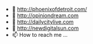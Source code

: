 - 👋 http://phoenixofdetroit.com/
- 👀 http://opiniondream.com
- 🌱 http://dailycitylive.com
- 💞️ http://newdigitalsun.com
- 📫 How to reach me ...

<!---
phoenixofdetroit1/phoenixofdetroit1 is a ✨ special ✨ repository because its `README.md` (this file) appears on your GitHub profile.
You can click the Preview link to take a look at your changes.
--->
